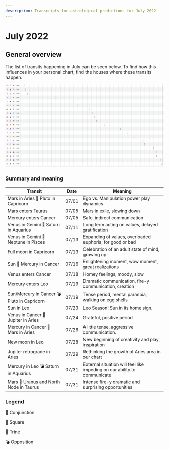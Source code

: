 ```yaml
---
description: Transcripts for astrological predictions for July 2022
---
```


# July 2022

## General overview

The list of transits happening in July can be seen below. To find how this influences in your personal chart, find the houses where these transits happen.



![](<../../.gitbook/assets/Screen Shot 2022-07-02 at 5.16.36 PM (1).png>)

###

### Summary and meaning

| Transit                                     | Date  | Meaning                                                                  |
| ------------------------------------------- | ----- | ------------------------------------------------------------------------ |
| Mars in Aries 🔲 Pluto in Capricorn         | 07/01 | Ego vs. Manipulation power play dynamics                                 |
| Mars enters Taurus                          | 07/05 | Mars in exile, slowing down                                              |
| Mercury enters Cancer                       | 07/05 | Safe, indirect communication                                             |
| Venus in Gemini 🔺 Saturn in Aquarius       | 07/11 | Long term acting on values, delayed gratification                        |
| Venus in Gemini 🔲 Neptune in Pisces        | 07/13 | Expanding of values, overloaded euphoria, for good or bad                |
| Full moon in Capricorn                      | 07/13 | Celebration of an adult state of mind, growing up                        |
| Sun 🖤 Mercury in Cancer                    | 07/16 | Enlightening moment, wow moment, great realizations                      |
| Venus enters Cancer                         | 07/18 | Homey feelings, moody, slow                                              |
| Mercury enters Leo                          | 07/19 | Dramatic communication, fire-y communication, creation                   |
| Sun/Mercury in Cancer 💣 Pluto in Capricorn | 07/19 | Tense period, mental paranoia, walking on egg shells                     |
| Sun in Leo                                  | 07/23 | Leo Season! Sun in its home sign.                                        |
| Venus in Cancer 🔲 Jupiter in Aries         | 07/24 | Grateful, positive period                                                |
| Mercury in Cancer 🔲 Mars in Aries          | 07/26 | A little tense, aggressive communication.                                |
| New moon in Leo                             | 07/28 | New beginning of creativity and play, inspiration                        |
| Jupiter retrograde in Aries                 | 07/29 | Rethinking the growth of Aries area in our chart                         |
| Mercury in Leo 💣 Saturn in Aquarius        | 07/31 | External situation will feel like impeding on our ability to communicate |
| Mars 🖤 Uranus and North Node in Taurus     | 07/31 | Intense fire-y dramatic and surprising opportunities                     |





### Legend



🖤 Conjunction

🔲 Square

🔺 Trine

💣 Opposition

